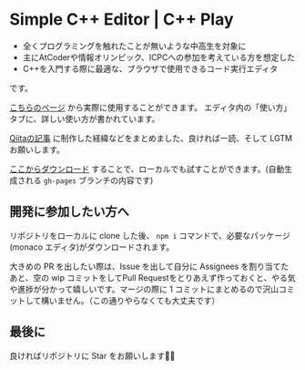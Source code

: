 # Simple C++ Editor | C++ Play

- 全くプログラミングを触れたことが無いような中高生を対象に
- 主にAtCoderや情報オリンピック、ICPCへの参加を考えている方を想定した
- C++を入門する際に最適な、ブラウザで使用できるコード実行エディタ

です。

[こちらのページ](https://tumoiyorozu.github.io/SimpleCppEditor/) から実際に使用することができます。
エディタ内の「使い方」タブに、詳しい使い方が書かれています。

[Qiitaの記事](https://qiita.com/TumoiYorozu/items/7a9b862071edd5427200) に制作した経緯などをまとめました、良ければ一読、そして LGTM お願いします。

[ここからダウンロード](https://github.com/TumoiYorozu/SimpleCppEditor/archive/refs/heads/gh-pages.zip) することで、ローカルでも試すことができます。(自動生成される `gh-pages` ブランチの内容です)

## 開発に参加したい方へ
リポジトリをローカルに clone した後、 `npm i` コマンドで、必要なパッケージ(monaco エディタ)がダウンロードされます。

大きめの PR を出したい際は、Issue を出して自分に Assignees を割り当てたあと、空の wip コミットをしてPull Requestをとりあえず作っておくと、やる気や進捗が分かって嬉しいです。マージの際に 1 コミットにまとめるので沢山コミットして構いません。（この通りやらなくても大丈夫です）

## 最後に

良ければリポジトリに Star をお願いします🙇‍♂️
